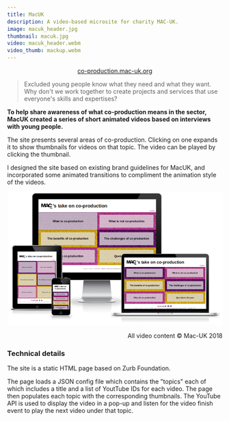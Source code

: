 ```yaml
---
title: MacUK
description: A video-based microsite for charity MAC-UK.
image: macuk_header.jpg
thumbnail: macuk.jpg
video: macuk_header.webm
video_thumb: mackup.webm
---
```


<p style="text-align: center;"><a class="button" href="https://co-production.mac-uk.org/" target="_blank">co-production.mac-uk.org</a></p>

> Excluded young people know what they need and what they want. Why don't we work together to create projects and services that use everyone's skills and expertises?

**To help share awareness of what co-production means in the sector, MacUK created a series of short animated videos based on interviews with young people.**

The site presents several areas of co-production. Clicking on one expands it to show thumbnails for videos on that topic. The video can be played by clicking the thumbnail.

I designed the site based on existing brand guidelines for MacUK, and incorporated some animated transitions to compliment the animation style of the videos.

<p style="text-align: center;"><a href="https://co-production.mac-uk.org/" target="_blank"><img src="/assets/images/macuk.png"></a></p><p style="text-align: right;">All video content © Mac-UK 2018</p>

### Technical details

The site is a static HTML page based on Zurb Foundation.</p><p>The page loads a JSON config file which contains the "topics" each of which includes a title and a list of YoutTube IDs for each video. The page then populates each topic with the corresponding thumbnails. The YouTube API is used to display the video in a pop-up and listen for the video finish event to play the next video under that topic.